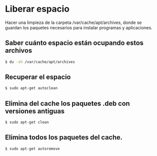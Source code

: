 # Liberar espacio
Hacer una limpieza de la carpeta /var/cache/apt/archives, donde se guardan los paquetes necesarios para instalar programas y aplicaciones. 

## Saber cuánto espacio están ocupando estos archivos
```sh
$ du -sh /var/cache/apt/archives
```

## Recuperar el espacio
```sh
$ sudo apt-get autoclean
```

## Elimina del cache los paquetes .deb con versiones antiguas
```sh
$ sudo apt-get clean
```

## Elimina todos los paquetes del cache.
```sh
$ sudo apt-get autoremove
```
